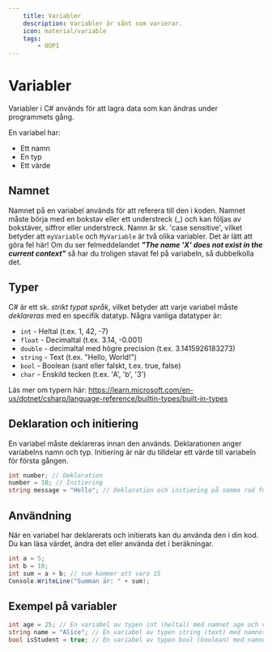 ```yaml
---
    title: Variabler 
    description: Variabler är sånt som varierar.
    icon: material/variable
    tags:
        - OOP1
---
```

# Variabler

Variabler i C# används för att lagra data som kan ändras under programmets gång. 

En variabel har:

* Ett namn
* En typ
* Ett värde

## Namnet
Namnet på en variabel används för att referera till den i koden. Namnet måste börja med en bokstav eller ett understreck (_) och kan följas av bokstäver, siffror eller understreck. Namn är sk. 'case sensitive', vilket betyder att `myVariable` och `MyVariable` är två olika variabler. Det är lätt att göra fel här! Om du ser felmeddelandet ***"The name 'X' does not exist in the current context"*** så har du troligen stavat fel på variabeln, så dubbelkolla det.

## Typer
C# är ett sk. *strikt typat språk*, vilket betyder att varje variabel måste *deklareras* med en specifik datatyp. Några vanliga datatyper är:
* `int` - Heltal (t.ex. 1, 42, -7)
* `float` - Decimaltal (t.ex. 3.14, -0.001)
* `double` - decimaltal med högre precision (t.ex. 3.1415926183273)
* `string` - Text (t.ex. "Hello, World!")
* `bool` - Boolean (sant eller falskt, t.ex. true, false)
* `char` - Enskild tecken (t.ex. 'A', 'b', '3')

Läs mer om typern här: https://learn.microsoft.com/en-us/dotnet/csharp/language-reference/builtin-types/built-in-types 

## Deklaration och initiering
En variabel måste deklareras innan den används. Deklarationen anger variabelns namn och typ. Initiering är när du tilldelar ett värde till variabeln för första gången.

```csharp
int number; // Deklaration
number = 10; // Initiering
string message = "Hello"; // Deklaration och initiering på samma rad funkar också.
```

## Användning
När en variabel har deklarerats och initierats kan du använda den i din kod. Du kan läsa värdet, ändra det eller använda det i beräkningar.

```csharp
int a = 5;
int b = 10;
int sum = a + b; // sum kommer att vara 15
Console.WriteLine("Summan är: " + sum);
```

## Exempel på variabler
```csharp
int age = 25; // En variabel av typen int (heltal) med namnet age och värdet 25
string name = "Alice"; // En variabel av typen string (text) med namnet 'name' och värdet "Alice"
bool isStudent = true; // En variabel av typen bool (boolean) med namnet isStudent och värdet true
```